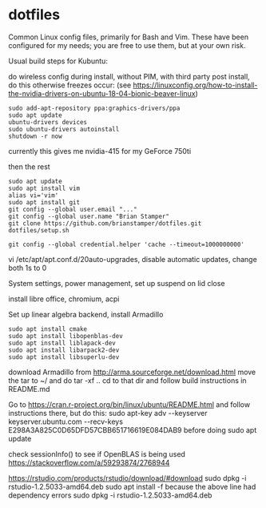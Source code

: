 dotfiles
========

Common Linux config files, primarily for Bash and Vim. These have been configured for my needs; you are free to use them, but at your own risk.

Usual build steps for Kubuntu:

do wireless config during install, without PIM, with third party
post install, do this otherwise freezes occur:
(see https://linuxconfig.org/how-to-install-the-nvidia-drivers-on-ubuntu-18-04-bionic-beaver-linux)

    sudo add-apt-repository ppa:graphics-drivers/ppa
    sudo apt update
    ubuntu-drivers devices
    sudo ubuntu-drivers autoinstall
    shutdown -r now

currently this gives me nvidia-415 for my GeForce 750ti

then the rest

    sudo apt update
    sudo apt install vim
    alias vi='vim'
    sudo apt install git
    git config --global user.email "..."
    git config --global user.name "Brian Stamper"
    git clone https://github.com/brianstamper/dotfiles.git
    dotfiles/setup.sh
    
    git config --global credential.helper 'cache --timeout=1000000000'

vi /etc/apt/apt.conf.d/20auto-upgrades, disable automatic updates, change both 1s to 0

System settings, power management, set up suspend on lid close

install libre office, chromium, acpi


Set up linear algebra backend, install Armadillo

    sudo apt install cmake
    sudo apt install libopenblas-dev
    sudo apt install liblapack-dev
    sudo apt install libarpack2-dev
    sudo apt install libsuperlu-dev

download Armadillo from http://arma.sourceforge.net/download.html
move the tar to ~/ and do tar -xf ..
cd to that dir and follow build instructions in README.md

Go to https://cran.r-project.org/bin/linux/ubuntu/README.html
and follow instructions there, but do this:
    sudo apt-key adv --keyserver keyserver.ubuntu.com --recv-keys E298A3A825C0D65DFD57CBB651716619E084DAB9
before doing sudo apt update

check sessionInfo() to see if OpenBLAS is being used
https://stackoverflow.com/a/59293874/2768944

https://rstudio.com/products/rstudio/download/#download
    sudo dpkg -i rstudio-1.2.5033-amd64.deb
    sudo apt install -f       because the above line had dependency errors
    sudo dpkg -i rstudio-1.2.5033-amd64.deb


   
   
   
